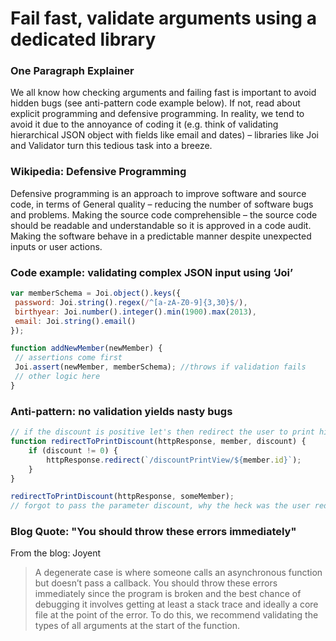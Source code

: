 # Fail fast, validate arguments using a dedicated library

### One Paragraph Explainer

We all know how checking arguments and failing fast is important to avoid hidden bugs (see anti-pattern code example below). If not, read about explicit programming and defensive programming. In reality, we tend to avoid it due to the annoyance of coding it (e.g. think of validating hierarchical JSON object with fields like email and dates) – libraries like Joi and Validator turn this tedious task into a breeze.

### Wikipedia: Defensive Programming

Defensive programming is an approach to improve software and source code, in terms of General quality – reducing the number of software bugs and problems. Making the source code comprehensible – the source code should be readable and understandable so it is approved in a code audit. Making the software behave in a predictable manner despite unexpected inputs or user actions.

### Code example: validating complex JSON input using ‘Joi’

```javascript
var memberSchema = Joi.object().keys({
 password: Joi.string().regex(/^[a-zA-Z0-9]{3,30}$/),
 birthyear: Joi.number().integer().min(1900).max(2013),
 email: Joi.string().email()
});

function addNewMember(newMember) {
 // assertions come first
 Joi.assert(newMember, memberSchema); //throws if validation fails
 // other logic here
}

```

### Anti-pattern: no validation yields nasty bugs

```javascript
// if the discount is positive let's then redirect the user to print his discount coupons
function redirectToPrintDiscount(httpResponse, member, discount) {
    if (discount != 0) {
        httpResponse.redirect(`/discountPrintView/${member.id}`);
    }
}

redirectToPrintDiscount(httpResponse, someMember);
// forgot to pass the parameter discount, why the heck was the user redirected to the discount screen?

```

### Blog Quote: "You should throw these errors immediately"

 From the blog: Joyent

 > A degenerate case is where someone calls an asynchronous function but doesn’t pass a callback. You should throw these errors immediately since the program is broken and the best chance of debugging it involves getting at least a stack trace and ideally a core file at the point of the error. To do this, we recommend validating the types of all arguments at the start of the function.

